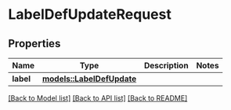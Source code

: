 # LabelDefUpdateRequest

## Properties

Name | Type | Description | Notes
------------ | ------------- | ------------- | -------------
**label** | [**models::LabelDefUpdate**](LabelDefUpdate.md) |  | 

[[Back to Model list]](../README.md#documentation-for-models) [[Back to API list]](../README.md#documentation-for-api-endpoints) [[Back to README]](../README.md)


